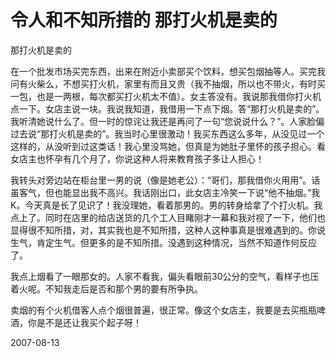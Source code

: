 # 令人和不知所措的 那打火机是卖的

那打火机是卖的

在一个批发市场买完东西，出来在附近小卖部买个饮料，想买包烟抽等人。买完我问有火柴么，不想买打火机，家里有而且又贵（我不抽烟，所以也不带火，有时买一包，也是一两根，每次都买打火机太不值）。女主答没有。我说那我借你打火机点一下。女店主说一块。我说我知道，我借用一下点下烟。答“那打火机是卖的”。我听清她说什么了。但一时的惊诧让我还是再问了一句“您说说什么？”。人家脸偏过去说“那打火机是卖的”。我当时心里很激动！我买东西这么多年，从没见过一个这样的，从没听到过这类话！我心里没骂她，但真是为她肚子里怀的孩子担心。看女店主也怀孕有几个月了，你说这种人将来教育孩子多让人担心！

我转头对旁边站在柜台里一男的说（像是她老公）：“哥们，那我借你火用用”。话虽客气，但也能显出我不高兴。我话刚出口，此女店主冷笑一下说“他不抽烟。”我K。今天真是长了见识了！我没理她，看着那男的。男的转身给拿了个打火机。我点上了。同时在店里的给店送货的几个工人目睹刚才一幕和我对视了一下，他们也显得很不知所措，对，其实我也是不知所措，这种人这种事真是很难遇到的。你说生气，肯定生气。但更多的是不知所措。没遇到这种情况，当然不知道作何反应了。

我点上烟看了一眼那女的。人家不看我，偏头看眼前30公分的空气，看样子也压着火呢。不知我走后是否和那个男的要有所争执。

卖烟的有个火机借客人点个烟很普遍，很正常。像这个女店主，我要是去买瓶瓶啤酒，你是不是还让我买个起子呀！


2007-08-13